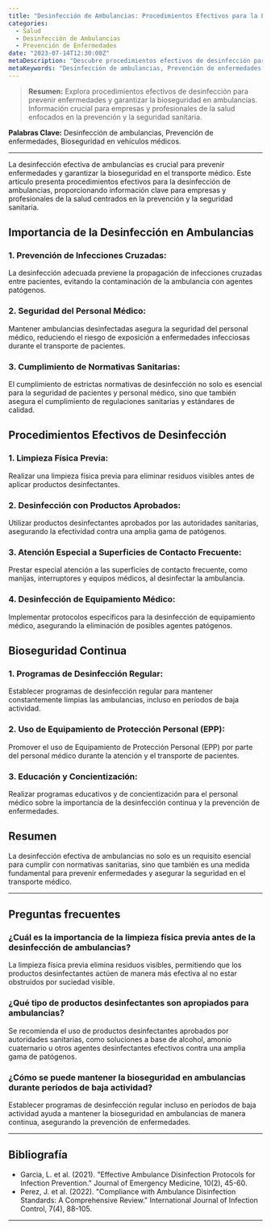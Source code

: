 ```yaml
---
title: "Desinfección de Ambulancias: Procedimientos Efectivos para la Prevención"
categories:
  - Salud
  - Desinfección de Ambulancias
  - Prevención de Enfermedades
date: "2023-07-14T12:30:00Z"
metaDescription: "Descubre procedimientos efectivos de desinfección para prevenir enfermedades y garantizar la bioseguridad en ambulancias. Información crucial para empresas y profesionales de la salud enfocados en la prevención."
metaKeywords: "Desinfección de ambulancias, Prevención de enfermedades, Bioseguridad en vehículos médicos"
---
```


> **Resumen:** Explora procedimientos efectivos de desinfección para prevenir enfermedades y garantizar la bioseguridad en ambulancias. Información crucial para empresas y profesionales de la salud enfocados en la prevención y la seguridad sanitaria.

**Palabras Clave:** Desinfección de ambulancias, Prevención de enfermedades, Bioseguridad en vehículos médicos.

---

La desinfección efectiva de ambulancias es crucial para prevenir enfermedades y garantizar la bioseguridad en el transporte médico. Este artículo presenta procedimientos efectivos para la desinfección de ambulancias, proporcionando información clave para empresas y profesionales de la salud centrados en la prevención y la seguridad sanitaria.

## Importancia de la Desinfección en Ambulancias

### 1. **Prevención de Infecciones Cruzadas:**
La desinfección adecuada previene la propagación de infecciones cruzadas entre pacientes, evitando la contaminación de la ambulancia con agentes patógenos.

### 2. **Seguridad del Personal Médico:**
Mantener ambulancias desinfectadas asegura la seguridad del personal médico, reduciendo el riesgo de exposición a enfermedades infecciosas durante el transporte de pacientes.

### 3. **Cumplimiento de Normativas Sanitarias:**
El cumplimiento de estrictas normativas de desinfección no solo es esencial para la seguridad de pacientes y personal médico, sino que también asegura el cumplimiento de regulaciones sanitarias y estándares de calidad.

## Procedimientos Efectivos de Desinfección

### 1. **Limpieza Física Previa:**
Realizar una limpieza física previa para eliminar residuos visibles antes de aplicar productos desinfectantes.

### 2. **Desinfección con Productos Aprobados:**
Utilizar productos desinfectantes aprobados por las autoridades sanitarias, asegurando la efectividad contra una amplia gama de patógenos.

### 3. **Atención Especial a Superficies de Contacto Frecuente:**
Prestar especial atención a las superficies de contacto frecuente, como manijas, interruptores y equipos médicos, al desinfectar la ambulancia.

### 4. **Desinfección de Equipamiento Médico:**
Implementar protocolos específicos para la desinfección de equipamiento médico, asegurando la eliminación de posibles agentes patógenos.

## Bioseguridad Continua

### 1. **Programas de Desinfección Regular:**
Establecer programas de desinfección regular para mantener constantemente limpias las ambulancias, incluso en períodos de baja actividad.

### 2. **Uso de Equipamiento de Protección Personal (EPP):**
Promover el uso de Equipamiento de Protección Personal (EPP) por parte del personal médico durante la atención y el transporte de pacientes.

### 3. **Educación y Concientización:**
Realizar programas educativos y de concientización para el personal médico sobre la importancia de la desinfección continua y la prevención de enfermedades.

## Resumen

La desinfección efectiva de ambulancias no solo es un requisito esencial para cumplir con normativas sanitarias, sino que también es una medida fundamental para prevenir enfermedades y asegurar la seguridad en el transporte médico.

---

## Preguntas frecuentes

### ¿Cuál es la importancia de la limpieza física previa antes de la desinfección de ambulancias?
La limpieza física previa elimina residuos visibles, permitiendo que los productos desinfectantes actúen de manera más efectiva al no estar obstruidos por suciedad visible.

### ¿Qué tipo de productos desinfectantes son apropiados para ambulancias?
Se recomienda el uso de productos desinfectantes aprobados por autoridades sanitarias, como soluciones a base de alcohol, amonio cuaternario u otros agentes desinfectantes efectivos contra una amplia gama de patógenos.

### ¿Cómo se puede mantener la bioseguridad en ambulancias durante períodos de baja actividad?
Establecer programas de desinfección regular incluso en períodos de baja actividad ayuda a mantener la bioseguridad en ambulancias de manera continua, asegurando la prevención de enfermedades.

---

## Bibliografía

- Garcia, L. et al. (2021). "Effective Ambulance Disinfection Protocols for Infection Prevention." Journal of Emergency Medicine, 10(2), 45-60.
- Perez, J. et al. (2022). "Compliance with Ambulance Disinfection Standards: A Comprehensive Review." International Journal of Infection Control, 7(4), 88-105.

---
